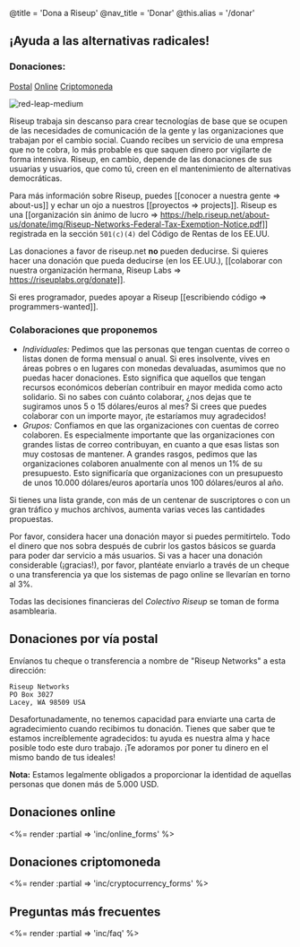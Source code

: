 @title = 'Dona a Riseup'
@nav_title = 'Donar'
@this.alias = '/donar'

## ¡Ayuda a las alternativas radicales!

### Donaciones:

<a class="btn btn-default" href="#donaciones-por-v%C3%ADa-postal">Postal</a> <a class="btn btn-default" href="#donaciones-online">Online</a> <a class="btn btn-default" href="#donaciones-criptomoneda">Criptomoneda</a>

<p class="pull-right"><img class="image-right" src="img/red-leap-medium.jpg" alt="red-leap-medium"></p>

Riseup trabaja sin descanso para crear tecnologías de base que se ocupen de las necesidades de comunicación de la gente y las organizaciones que trabajan por el cambio social. Cuando recibes un servicio de una empresa que no te cobra, lo más probable es que saquen dinero por vigilarte de forma intensiva. Riseup, en cambio, depende de las donaciones de sus usuarias y usuarios, que como tú, creen en el mantenimiento de alternativas democráticas.

Para más información sobre Riseup, puedes [[conocer a nuestra gente => about-us]] y echar un ojo a nuestros [[proyectos => projects]]. Riseup es una [[organización sin ánimo de lucro => https://help.riseup.net/about-us/donate/img/Riseup-Networks-Federal-Tax-Exemption-Notice.pdf]] registrada en la sección `501(c)(4)` del Código de Rentas de los EE.UU.

Las donaciones a favor de riseup.net **no** pueden deducirse. Si quieres hacer una donación que pueda deducirse (en los EE.UU.), [[colaborar con nuestra organización hermana, Riseup Labs => https://riseuplabs.org/donate]].

Si eres programador, puedes apoyar a Riseup [[escribiendo código => programmers-wanted]].

### Colaboraciones que proponemos

* *Individuales:* Pedimos que las personas que tengan cuentas de correo o listas donen de forma mensual o anual. Si eres insolvente, vives en áreas pobres o en lugares con monedas devaluadas, asumimos que no puedas hacer donaciones. Esto significa que aquellos que tengan recursos económicos deberían contribuir en mayor medida como acto solidario. Si no sabes con cuánto colaborar, ¿nos dejas que te sugiramos unos 5 o 15 dólares/euros al mes? Si crees que puedes colaborar con un importe mayor, ¡te estaríamos muy agradecidos!
* *Grupos:* Confiamos en que las organizaciones con cuentas de correo colaboren. Es especialmente importante que las organizaciones con grandes listas de correo contribuyan, en cuanto a que esas listas son muy costosas de mantener. A grandes rasgos, pedimos que las organizaciones colaboren anualmente con al menos un 1% de su presupuesto. Esto significaría que organizaciones con un presupuesto de unos 10.000 dólares/euros aportaría unos 100 dólares/euros al año.

Si tienes una lista grande, con más de un centenar de suscriptores o con un gran tráfico y muchos archivos, aumenta varias veces las cantidades propuestas.

Por favor, considera hacer una donación mayor si puedes permitírtelo. Todo el dinero que nos sobra después de cubrir los gastos básicos se guarda para poder dar servicio a más usuarios. Si vas a hacer una donación considerable (¡gracias!), por favor, plantéate enviarlo a través de un cheque o una transferencia ya que los sistemas de pago online se llevarían en torno al 3%.

Todas las decisiones financieras del *Colectivo Riseup* se toman de forma asamblearia.


## Donaciones por vía postal

Envíanos tu cheque o transferencia a nombre de "Riseup Networks" a esta dirección:

	Riseup Networks
	PO Box 3027
	Lacey, WA 98509 USA

Desafortunadamente, no tenemos capacidad para enviarte una carta de agradecimiento cuando recibimos tu donación. Tienes que saber que te estamos increíblemente agradecidos: tu ayuda es nuestra alma y hace posible todo este duro trabajo. ¡Te adoramos por poner tu dinero en el mismo bando de tus ideales! 

**Nota:** Estamos legalmente obligados a proporcionar la identidad de aquellas personas que donen más de 5.000 USD.

## Donaciones online

<%= render :partial => 'inc/online_forms' %>

## Donaciones criptomoneda

<%= render :partial => 'inc/cryptocurrency_forms' %>

## Preguntas más frecuentes

<%= render :partial => 'inc/faq' %>
